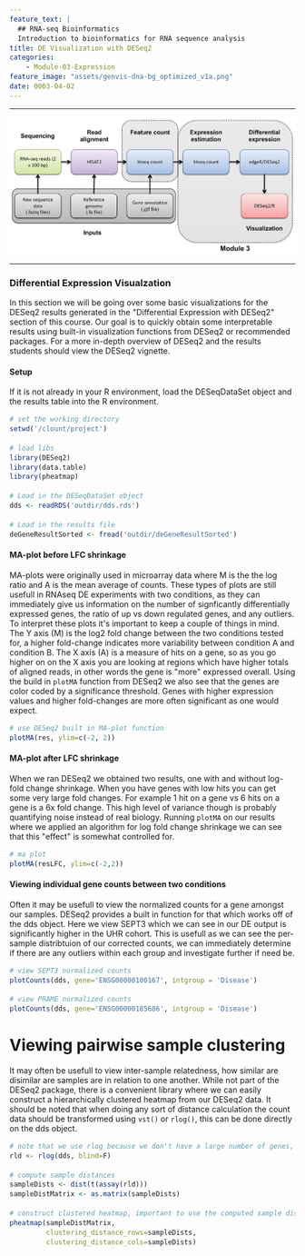 ```yaml
---
feature_text: |
  ## RNA-seq Bioinformatics
  Introduction to bioinformatics for RNA sequence analysis
title: DE Visualization with DESeq2
categories:
    - Module-03-Expression
feature_image: "assets/genvis-dna-bg_optimized_v1a.png"
date: 0003-04-02
---
```


***

![RNA-seq_Flowchart4](/assets/module_3/RNA-seq_Flowchart4-2.png)

***


### Differential Expression Visualzation
In this section we will be going over some basic visualizations for the DESeq2 results generated in the "Differential Expression with DESeq2" section of this course. Our goal is to quickly obtain some interpretable results using built-in visualization functions from DESeq2 or recommended packages. For a more in-depth overview of DESeq2 and the results students should view the DESeq2 vignette.

#### Setup
If it is not already in your R environment, load the DESeqDataSet object and the results table into the R environment.

```R
# set the working directory
setwd('/clount/project')

# load libs
library(DESeq2)
library(data.table)
library(pheatmap)

# Load in the DESeqDataSet object
dds <- readRDS('outdir/dds.rds')

# Load in the results file
deGeneResultSorted <- fread('outdir/deGeneResultSorted')
```

#### MA-plot before LFC shrinkage
MA-plots were originally used in microarray data where M is the the log ratio and A is the mean average of counts. These types of plots are still usefull in RNAseq DE experiments with two conditions, as they can immediately give us information on the number of signficantly differentially expressed genes, the ratio of up vs down regulated genes, and any outliers. To interpret these plots it's important to keep a couple of things in mind. The Y axis (M) is the log2 fold change between the two conditions tested for, a higher fold-change indicates more variability between condition A and condition B. The X axis (A) is a measure of hits on a gene, so as you go higher on on the X axis you are looking at regions which have higher totals of aligned reads, in other words the gene is "more" expressed overall. Using the build in `plotMA` function from DESeq2 we also see that the genes are color coded by a significance threshold. Genes with higher expression values and higher fold-changes are more often significant as one would expect.

```R
# use DESeq2 built in MA-plot function
plotMA(res, ylim=c(-2, 2))

```

#### MA-plot after LFC shrinkage
When we ran DESeq2 we obtained two results, one with and without log-fold change shrinkage. When you have genes with low hits you can get some very large fold changes. For example 1 hit on a gene vs 6 hits on a gene is a 6x fold change. This high level of variance though is probably quantifying noise instead of real biology. Running `plotMA` on our results where we applied an algorithm for log fold change shrinkage we can see that this "effect" is somewhat controlled for.

```R
# ma plot
plotMA(resLFC, ylim=c(-2,2))
```

#### Viewing individual gene counts between two conditions
Often it may be usefull to view the normalized counts for a gene amongst our samples. DESeq2 provides a built in function for that which works off of the dds object. Here we view SEPT3 which we can see in our DE output is significantly higher in the UHR cohort. This is usefull as we can see the per-sample distribtuion of our corrected counts, we can immediately determine if there are any outliers within each group and investigate further if need be.

```R
# view SEPT3 normalized counts
plotCounts(dds, gene='ENSG00000100167', intgroup = 'Disease')

# view PRAME normalized counts
plotCounts(dds, gene='ENSG00000185686', intgroup = 'Disease')
```

# Viewing pairwise sample clustering
It may often be usefull to view inter-sample relatedness, how similar are disimilar are samples are in relation to one another. While not part of the DESeq2 package, there is a convenient library where we can easily construct a hierarchically clustered heatmap from our DESeq2 data. It should be noted that when doing any sort of distance calculation the count data should be transformed using `vst()` or `rlog()`, this can be done directly on the dds object.

```R
# note that we use rlog because we don't have a large number of genes, for a typical DE experiment with 1000's of genes use the vst() function
rld <- rlog(dds, blind=F)

# compute sample distances
sampleDists <- dist(t(assay(rld)))
sampleDistMatrix <- as.matrix(sampleDists)

# construct clustered heatmap, important to use the computed sample distances for clustering
pheatmap(sampleDistMatrix,
         clustering_distance_rows=sampleDists,
         clustering_distance_cols=sampleDists)
``` 


